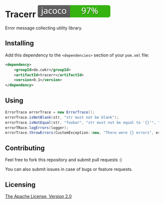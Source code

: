 # Tracerr ![code coverage](jacoco-badge.svg "code coverage")

Error message collecting utility library.


## Installing

Add this dependency to the `<dependencies>` section of your `pom.xml` file:

```xml
<dependency>
    <groupId>de.cwkr</groupId>
    <artifactId>tracerr</artifactId>
    <version>0.1</version>
</dependency>
```


## Using

```java
ErrorTrace errorTrace = new ErrorTrace();
errorTrace.isNotBlank(str, "str must not be blank");
errorTrace.isNotEqual(str, "foobar", "str must not be equal to '{}'", "foobar");
errorTRace.logErrors(logger);
errorTrace.throwErrors(CustomException::new, "There were {} errors", errorTrace.countErrors())
```


## Contributing

Feel free to fork this repository and submit pull requests :)

You can also submit issues in case of bugs or feature requests.


## Licensing

[The Apache License, Version 2.0](LICENSE)
